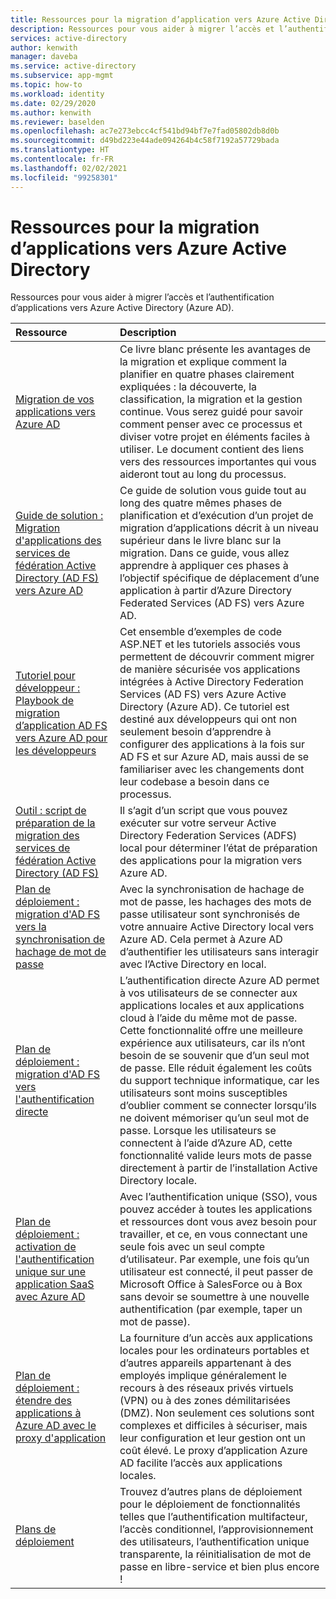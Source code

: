 ```yaml
---
title: Ressources pour la migration d’application vers Azure Active Directory | Microsoft Docs
description: Ressources pour vous aider à migrer l’accès et l’authentification d’applications vers Azure Active Directory (Azure AD).
services: active-directory
author: kenwith
manager: daveba
ms.service: active-directory
ms.subservice: app-mgmt
ms.topic: how-to
ms.workload: identity
ms.date: 02/29/2020
ms.author: kenwith
ms.reviewer: baselden
ms.openlocfilehash: ac7e273ebcc4cf541bd94bf7e7fad05802db8d0b
ms.sourcegitcommit: d49bd223e44ade094264b4c58f7192a57729bada
ms.translationtype: HT
ms.contentlocale: fr-FR
ms.lasthandoff: 02/02/2021
ms.locfileid: "99258301"
---
```

# <a name="resources-for-migrating-applications-to-azure-active-directory"></a>Ressources pour la migration d’applications vers Azure Active Directory

Ressources pour vous aider à migrer l’accès et l’authentification d’applications vers Azure Active Directory (Azure AD).

| Ressource  | Description  |
|:-----------|:-------------|
|[Migration de vos applications vers Azure AD](https://aka.ms/migrateapps/whitepaper) | Ce livre blanc présente les avantages de la migration et explique comment la planifier en quatre phases clairement expliquées : la découverte, la classification, la migration et la gestion continue. Vous serez guidé pour savoir comment penser avec ce processus et diviser votre projet en éléments faciles à utiliser. Le document contient des liens vers des ressources importantes qui vous aideront tout au long du processus. |
|[Guide de solution : Migration d'applications des services de fédération Active Directory (AD FS) vers Azure AD](./migrate-adfs-apps-to-azure.md) | Ce guide de solution vous guide tout au long des quatre mêmes phases de planification et d’exécution d’un projet de migration d’applications décrit à un niveau supérieur dans le livre blanc sur la migration. Dans ce guide, vous allez apprendre à appliquer ces phases à l’objectif spécifique de déplacement d’une application à partir d’Azure Directory Federated Services (AD FS) vers Azure AD.|
|[Tutoriel pour développeur : Playbook de migration d’application AD FS vers Azure AD pour les développeurs](https://aka.ms/adfsplaybook) | Cet ensemble d’exemples de code ASP.NET et les tutoriels associés vous permettent de découvrir comment migrer de manière sécurisée vos applications intégrées à Active Directory Federation Services (AD FS) vers Azure Active Directory (Azure AD). Ce tutoriel est destiné aux développeurs qui ont non seulement besoin d’apprendre à configurer des applications à la fois sur AD FS et sur Azure AD, mais aussi de se familiariser avec les changements dont leur codebase a besoin dans ce processus.|
| [Outil : script de préparation de la migration des services de fédération Active Directory (AD FS)](https://aka.ms/migrateapps/adfstools) | Il s’agit d’un script que vous pouvez exécuter sur votre serveur Active Directory Federation Services (ADFS) local pour déterminer l’état de préparation des applications pour la migration vers Azure AD.|
| [Plan de déploiement : migration d'AD FS vers la synchronisation de hachage de mot de passe](https://aka.ms/ADFSTOPHSDPDownload) | Avec la synchronisation de hachage de mot de passe, les hachages des mots de passe utilisateur sont synchronisés de votre annuaire Active Directory local vers Azure AD. Cela permet à Azure AD d’authentifier les utilisateurs sans interagir avec l’Active Directory en local.| 
| [Plan de déploiement : migration d'AD FS vers l'authentification directe](https://aka.ms/ADFSTOPTADPDownload)|L’authentification directe Azure AD permet à vos utilisateurs de se connecter aux applications locales et aux applications cloud à l’aide du même mot de passe. Cette fonctionnalité offre une meilleure expérience aux utilisateurs, car ils n’ont besoin de se souvenir que d’un seul mot de passe. Elle réduit également les coûts du support technique informatique, car les utilisateurs sont moins susceptibles d’oublier comment se connecter lorsqu’ils ne doivent mémoriser qu’un seul mot de passe. Lorsque les utilisateurs se connectent à l’aide d’Azure AD, cette fonctionnalité valide leurs mots de passe directement à partir de l’installation Active Directory locale.|
| [Plan de déploiement : activation de l'authentification unique sur une application SaaS avec Azure AD](https://aka.ms/SSODPDownload) | Avec l’authentification unique (SSO), vous pouvez accéder à toutes les applications et ressources dont vous avez besoin pour travailler, et ce, en vous connectant une seule fois avec un seul compte d’utilisateur. Par exemple, une fois qu’un utilisateur est connecté, il peut passer de Microsoft Office à SalesForce ou à Box sans devoir se soumettre à une nouvelle authentification (par exemple, taper un mot de passe). 
| [Plan de déploiement : étendre des applications à Azure AD avec le proxy d'application](https://aka.ms/AppProxyDPDownload)| La fourniture d’un accès aux applications locales pour les ordinateurs portables et d’autres appareils appartenant à des employés implique généralement le recours à des réseaux privés virtuels (VPN) ou à des zones démilitarisées (DMZ). Non seulement ces solutions sont complexes et difficiles à sécuriser, mais leur configuration et leur gestion ont un coût élevé. Le proxy d’application Azure AD facilite l’accès aux applications locales. |
| [Plans de déploiement](../fundamentals/active-directory-deployment-plans.md) | Trouvez d’autres plans de déploiement pour le déploiement de fonctionnalités telles que l’authentification multifacteur, l’accès conditionnel, l’approvisionnement des utilisateurs, l’authentification unique transparente, la réinitialisation de mot de passe en libre-service et bien plus encore ! |